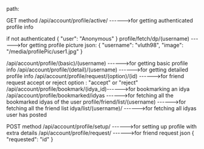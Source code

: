 
path:

GET method
/api/account/profile/active/ ------>for getting authenticated profile info

if not authenticated
{
    "user": "Anonymous"
}
profile/fetch/dp/(username) ------>for getting profile picture
json:
{
    "username": "vluth98",
    "image": "/media/profilePic/user1.jpg"
}

/api/account/profile/(basic)/(username) ------>for getting basic profile info
/api/account/profile/(detail)/(username) ------>for getting detailed profile info
/api/account/profile/request/(option)/(id) ------>for friend request accept or reject
option : "accept" or "reject"
/api/account/profile/bookmark/(idya_id)------>for bookmarking an idya
/api/account/profile/bookmarked/idyas ------>for fetching all the bookmarked idyas of the user
profile/friend/list/(username) ------>for fetching all the friend list
idya/list/(username)/ ------>for fetching all idyas user has posted

POST method
/api/account/profile/setup/ ------>for setting up profile with extra details
/api/account/profile/request/ ------>for friend request
json
{
    "requested": "id"
}

